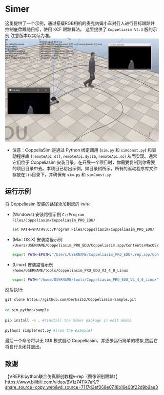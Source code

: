 # Simer
这里提供了一个示例，通过搭载RGB相机的麦克纳姆小车对行人进行目标跟踪并控制底盘跟随目标，使用 KCF 跟踪算法。 这里提供了 `Coppeliasim V4.3` 版的示例,注意版本以实际为准。
![运行结果图.png](./result.png)

* 注意：CoppeliaSim 是通过 Python 绑定调用 (`sim.py` 和 `simConst.py`) 和驱动程序库 (`remoteApi.dll`, `remoteApi.dylib`, `remoteApi.so`) 从而实现。通常它们位于 Coppeliasim 安装目录，在开展一个项目时，你需要复制到你需要的项目目录中去。本项目已给出示例。如目录树所示，所有的驱动程序库文件存放在`lib`目录下，并确保有 `sim.py` 和 `simConst.py`



## 运行示例

将 Coppeliasim 安装的路径添加到您的 `PATH`:

- (Windows) 安装路径示例 `C:/Program Files/Coppeliasim/Coppeliasim_PRO_EDU/`

  ```bash
  set PATH=%PATH%;C:/Program Files/Coppeliasim/Coppeliasim_PRO_EDU/
  ```

- (Mac OS X) 安装路径示例 `/Users/USERNAME/Coppeliasim_PRO_EDU/Coppeliasim.app/Contents/MacOS/`

  ```bash
  export PATH=$PATH:"/Users/USERNAME/Coppeliasim_PRO_EDU/vrep.app/Contents/MacOS/"
  ```

- (Linux) 安装路径示例 `/home/USERNAME/tools/Coppeliasim_PRO_EDU_V3_4_0_Linux`

  ```bash
  export PATH="/home/USERNAME/tools/Coppeliasim_PRO_EDU_V3_4_0_Linux":$PATH
  ```

然后执行:

```bash
git clone https://github.com/Derkai52/Coppeliasim-Sample.git

cd sim_python/sample

pip install -e . #(install the Simer package in edit mode)

python3 simpleTest.py #(run the example)
```

最后一个命令将以无 GUI 模式启动 Coppeliasim，并逐步运行简单的模拟,然后它将自行关闭并退出。


## 致谢
【VREP和python联合仿真原创教程v-rep（图像识别跟踪）】 https://www.bilibili.com/video/BV1z7411X7aK/?share_source=copy_web&vd_source=7117d3ef068e0718b16e03f22d9b9ae3